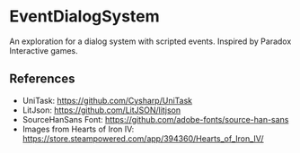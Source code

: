 # EventDialogSystem
An exploration for a dialog system with scripted events. Inspired by Paradox Interactive games.

## References
- UniTask: https://github.com/Cysharp/UniTask
- LitJson: https://github.com/LitJSON/litjson
- SourceHanSans Font: https://github.com/adobe-fonts/source-han-sans
- Images from Hearts of Iron IV: https://store.steampowered.com/app/394360/Hearts_of_Iron_IV/